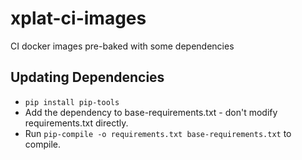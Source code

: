 # xplat-ci-images
CI docker images pre-baked with some dependencies

## Updating Dependencies
* `pip install pip-tools`
* Add the dependency to base-requirements.txt - don't modify requirements.txt directly.
* Run `pip-compile -o requirements.txt base-requirements.txt` to compile.

